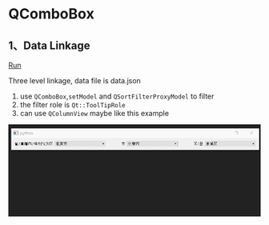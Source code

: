 # QComboBox

## 1、Data Linkage
[Run](CityLinkage.py)

Three level linkage, data file is data.json

1. use `QComboBox`,`setModel` and `QSortFilterProxyModel` to filter
2. the filter role is `Qt::ToolTipRole`
3. can use `QColumnView` maybe like this example

![CityLinkage](ScreenShot/CityLinkage.gif)